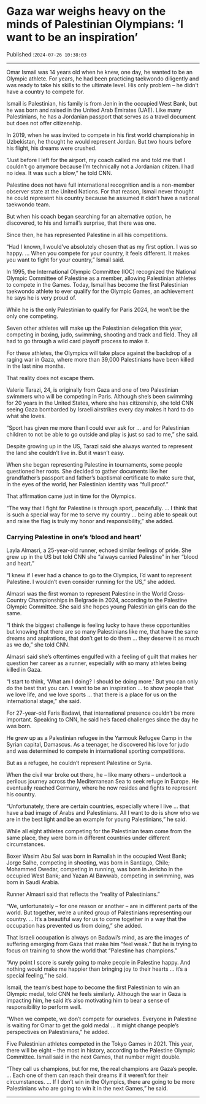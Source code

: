 # Gaza war weighs heavy on the minds of Palestinian Olympians: ‘I want to be an inspiration’

Published :`2024-07-26 10:38:03`

---

Omar Ismail was 14 years old when he knew, one day, he wanted to be an Olympic athlete. For years, he had been practicing taekwondo diligently and was ready to take his skills to the ultimate level. His only problem – he didn’t have a country to compete for.

Ismail is Palestinian, his family is from Jenin in the occupied West Bank, but he was born and raised in the United Arab Emirates (UAE). Like many Palestinians, he has a Jordanian passport that serves as a travel document but does not offer citizenship.

In 2019, when he was invited to compete in his first world championship in Uzbekistan, he thought he would represent Jordan. But two hours before his flight, his dreams were crushed.

“Just before I left for the airport, my coach called me and told me that I couldn’t go anymore because I’m technically not a Jordanian citizen. I had no idea. It was such a blow,” he told CNN.

Palestine does not have full international recognition and is a non-member observer state at the United Nations. For that reason, Ismail never thought he could represent his country because he assumed it didn’t have a national taekwondo team.

But when his coach began searching for an alternative option, he discovered, to his and Ismail’s surprise, that there was one.

Since then, he has represented Palestine in all his competitions.

“Had I known, I would’ve absolutely chosen that as my first option. I was so happy. … When you compete for your country, it feels different. It makes you want to fight for your country,” Ismail said.

In 1995, the International Olympic Committee (IOC) recognized the National Olympic Committee of Palestine as a member, allowing Palestinian athletes to compete in the Games. Today, Ismail has become the first Palestinian taekwondo athlete to ever qualify for the Olympic Games, an achievement he says he is very proud of.

While he is the only Palestinian to qualify for Paris 2024, he won’t be the only one competing.

Seven other athletes will make up the Palestinian delegation this year, competing in boxing, judo, swimming, shooting and track and field. They all had to go through a wild card playoff process to make it.

For these athletes, the Olympics will take place against the backdrop of a raging war in Gaza, where more than 39,000 Palestinians have been killed in the last nine months.

That reality does not escape them.

Valerie Tarazi, 24, is originally from Gaza and one of two Palestinian swimmers who will be competing in Paris. Although she’s been swimming for 20 years in the United States, where she has citizenship, she told CNN seeing Gaza bombarded by Israeli airstrikes every day makes it hard to do what she loves.

“Sport has given me more than I could ever ask for … and for Palestinian children to not be able to go outside and play is just so sad to me,” she said.

Despite growing up in the US, Tarazi said she always wanted to represent the land she couldn’t live in. But it wasn’t easy.

When she began representing Palestine in tournaments, some people questioned her roots. She decided to gather documents like her grandfather’s passport and father’s baptismal certificate to make sure that, in the eyes of the world, her Palestinian identity was “full proof.”

That affirmation came just in time for the Olympics.

“The way that I fight for Palestine is through sport, peacefully. … I think that is such a special way for me to serve my country … being able to speak out and raise the flag is truly my honor and responsibility,” she added.

### Carrying Palestine in one’s ‘blood and heart’

Layla Almasri, a 25-year-old runner, echoed similar feelings of pride. She grew up in the US but told CNN she “always carried Palestine” in her “blood and heart.”

“I knew if I ever had a chance to go to the Olympics, I’d want to represent Palestine. I wouldn’t even consider running for the US,” she added.

Almasri was the first woman to represent Palestine in the World Cross-Country Championships in Belgrade in 2024, according to the Palestine Olympic Committee. She said she hopes young Palestinian girls can do the same.

“I think the biggest challenge is feeling lucky to have these opportunities but knowing that there are so many Palestinians like me, that have the same dreams and aspirations, that don’t get to do them … they deserve it as much as we do,” she told CNN.

Almasri said she’s oftentimes engulfed with a feeling of guilt that makes her question her career as a runner, especially with so many athletes being killed in Gaza.

“I start to think, ‘What am I doing? I should be doing more.’ But you can only do the best that you can. I want to be an inspiration … to show people that we love life, and we love sports … that there is a place for us on the international stage,” she said.

For 27-year-old Faris Badawi, that international presence couldn’t be more important. Speaking to CNN, he said he’s faced challenges since the day he was born.

He grew up as a Palestinian refugee in the Yarmouk Refugee Camp in the Syrian capital, Damascus. As a teenager, he discovered his love for judo and was determined to compete in international sporting competitions.

But as a refugee, he couldn’t represent Palestine or Syria.

When the civil war broke out there, he – like many others – undertook a perilous journey across the Mediterranean Sea to seek refuge in Europe. He eventually reached Germany, where he now resides and fights to represent his country.

“Unfortunately, there are certain countries, especially where I live … that have a bad image of Arabs and Palestinians. All I want to do is show who we are in the best light and be an example for young Palestinians,” he said.

While all eight athletes competing for the Palestinian team come from the same place, they were born in different countries under different circumstances.

Boxer Wasim Abu Sal was born in Ramallah in the occupied West Bank; Jorge Salhe, competing in shooting, was born in Santiago, Chile; Mohammed Dwedar, competing in running, was born in Jericho in the occupied West Bank; and Yazan Al Bawwab, competing in swimming, was born in Saudi Arabia.

Runner Almasri said that reflects the “reality of Palestinians.”

“We, unfortunately – for one reason or another – are in different parts of the world. But together, we’re a united group of Palestinians representing our country. … It’s a beautiful way for us to come together in a way that the occupation has prevented us from doing,” she added.

That Israeli occupation is always on Badawi’s mind, as are the images of suffering emerging from Gaza that make him “feel weak.” But he is trying to focus on training to show the world that “Palestine has champions.”

“Any point I score is surely going to make people in Palestine happy. And nothing would make me happier than bringing joy to their hearts … it’s a special feeling,” he said.

Ismail, the team’s best hope to become the first Palestinian to win an Olympic medal, told CNN he feels similarly. Although the war in Gaza is impacting him, he said it’s also motivating him to bear a sense of responsibility to perform well.

“When we compete, we don’t compete for ourselves. Everyone in Palestine is waiting for Omar to get the gold medal … it might change people’s perspectives on Palestinians,” he added.

Five Palestinian athletes competed in the Tokyo Games in 2021. This year, there will be eight – the most in history, according to the Palestine Olympic Committee. Ismail said in the next Games, that number might double.

“They call us champions, but for me, the real champions are Gaza’s people. … Each one of them can reach their dreams if it weren’t for their circumstances. … If I don’t win in the Olympics, there are going to be more Palestinians who are going to win it in the next Games,” he said.

---

